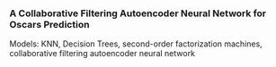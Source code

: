 ### A Collaborative Filtering Autoencoder Neural Network for Oscars Prediction
Models: KNN, Decision Trees, second-order factorization machines, collaborative filtering autoencoder neural network
